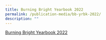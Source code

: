 ```yaml
---
title: Burning Bright Yearbook 2022
permalink: /publication-media/bb-yrbk-2022/
description: ""
---
```

[Burning Bright Yearbook 2022](https://online.fliphtml5.com/fomwr/ctfv/)